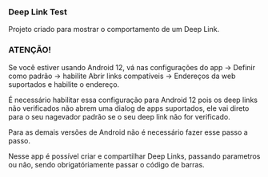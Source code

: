 ### Deep Link Test

Projeto criado para mostrar o comportamento de um Deep Link.

### ATENÇÃO!

Se você estiver usando Android 12, vá nas configurações do app -> Definir como padrão -> habilite Abrir links compatíveis -> Endereços da web suportados e habilite o endereço.

É necessário habilitar essa configuração para Android 12 pois os deep links não verificados não abrem uma dialog de apps suportados, ele vai direto para o seu nagevador padrão se o seu deep link não for verificado.

Para as demais versões de Android não é necessário fazer esse passo a passo.

Nesse app é possível criar e compartilhar Deep Links, passando parametros ou não, sendo obrigatóriamente passar o código de barras.
